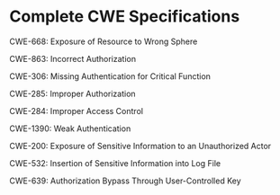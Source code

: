 

# Complete CWE Specifications

CWE-668: Exposure of Resource to Wrong Sphere

CWE-863: Incorrect Authorization

CWE-306: Missing Authentication for Critical Function

CWE-285: Improper Authorization

CWE-284: Improper Access Control

CWE-1390: Weak Authentication

CWE-200: Exposure of Sensitive Information to an Unauthorized Actor

CWE-532: Insertion of Sensitive Information into Log File

CWE-639: Authorization Bypass Through User-Controlled Key